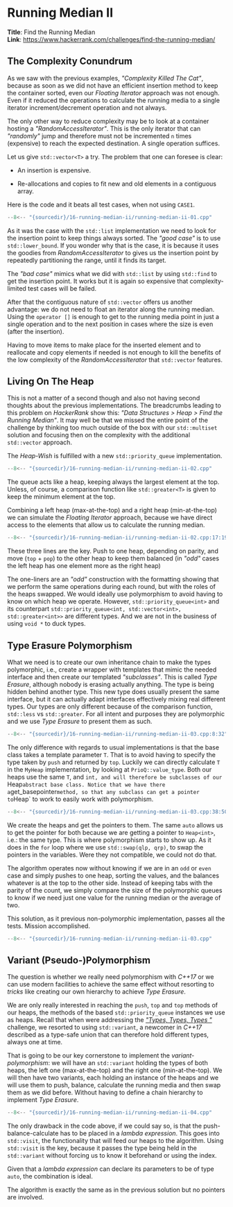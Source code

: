 # Running Median II

**Title**: Find the Running Median\
**Link**: <https://www.hackerrank.com/challenges/find-the-running-median/>

## The Complexity Conundrum

As we saw with the previous examples, *"Complexity Killed The Cat"*, because as soon as
we did not have an efficient insertion method to keep the container sorted, even our
*Floating Iterator* approach was not enough. Even if it reduced the operations to
calculate the running media to a single iterator increment/decrement operation and not
always.

The only other way to reduce complexity may be to look at a container hosting a
*"RandomAccessIterator"*. This is the only iterator that can *"randomly"* jump and
therefore must not be incremented `n` times (expensive) to reach the expected
destination. A single operation suffices.

Let us give `std::vector<T>` a try. The problem that one can foresee is clear:

  - An insertion is expensive.

  - Re-allocations and copies to fit new and old elements in a contiguous array.

Here is the code and it beats all test cases, when not using `CASE1`.

```cpp title
--8<-- "{sourcedir}/16-running-median-ii/running-median-ii-01.cpp"
```

As it was the case with the `std::list` implementation we need to look for the insertion
point to keep things always sorted. The *"good case"* is to use `std::lower_bound`. If you
wonder why that is the case, it is because it uses the goodies from
*RandomAccessIterator* to gives us the insertion point by repeatedly partitioning the
range, until it finds its target.

The *"bad case"* mimics what we did with `std::list` by using `std::find` to get the
insertion point. It works but it is again so expensive that complexity-limited test cases
will be failed.

After that the contiguous nature of `std::vector` offers us another advantage: we do not
need to float an iterator along the running median. Using the `operator []` is enough to
get to the running media point in just a single operation and to the next position in
cases where the size is even (after the insertion).

Having to move items to make place for the inserted element and to reallocate and
copy elements if needed is not enough to kill the benefits of the low complexity of the
*RandomAccessIterator* that `std::vector` features.

## Living On The Heap

This is not a matter of a second though and also not having second thoughts about the
previous implementations. The breadcrumbs leading to this problem on *HackerRank* show
this: *"Data Structures > Heap > Find the Running Median"*. It may well be that we missed
the entire point of the challenge by thinking too much outside of the box with our
`std::multiset` solution and focusing then on the complexity with the additional
`std::vector` approach.

The *Heap-Wish* is fulfilled with a new `std::priority_queue` implementation.

```cpp title
--8<-- "{sourcedir}/16-running-median-ii/running-median-ii-02.cpp"
```

The queue acts like a heap, keeping always the largest element at the top. Unless, of
course, a comparison function like `std::greater<T>` is given to keep the minimum element
at the top.

Combining a left heap (max-at-the-top) and a right heap (min-at-the-top) we can simulate
the *Floating Iterator* approach, because we have direct access to the elements that
allow us to calculate the running median.

```cpp title
--8<-- "{sourcedir}/16-running-median-ii/running-median-ii-02.cpp:17:19"
```

These three lines are the key. Push to one heap, depending on parity, and move (`top` +
`pop`) to the other heap to keep them balanced (in *"odd"* cases the left heap has one
element more as the right heap)

The one-liners are an *"odd"* construction with the formatting showing that we perform
the same operations during each round, but with the roles of the heaps swapped. We would
ideally use polymorphism to avoid having to know on which heap we operate. However,
`std::priority_queue<int>` and its counterpart
`std::priority_queue<int, std::vector<int>, std::greater<int>>` are different types. And
we are not in the business of using `void *` to duck types.

## Type Erasure Polymorphism

What we need is to create our own inheritance chain to make the types polymorphic, i.e.,
create a wrapper with templates that mimic the needed interface and then create our
templated *"subclasses"*. This is called *Type Erasure*, although nobody is erasing
actually anything. The type is being hidden behind another type. This new type does
usually present the same interface, but it can actually adapt interfaces effectively
mixing real different types. Our types are only different because of the comparison
function, `std::less` vs `std::greater`. For all intent and purposes they are polymorphic
and we use *Type Erasure* to present them as such.

```cpp title
--8<-- "{sourcedir}/16-running-median-ii/running-median-ii-03.cpp:8:32"
```

The only difference with regards to usual implementations is that the base class takes a
template parameter `T`. That is to avoid having to specify the type taken by `push` and
returned by `top`. Luckily we can directly calculate `T` in the `MyHeap` implementation,
by looking at `PrioQ::value_type`. Both our heaps use the same `T`, and `int, and will
therefore be subclasses of our `Heap<T>` abstract base class. Notice that we have there a
`get_basepointer` method, so that any subclass can get a pointer to `Heap<T>` to work to
easily work with polymorphism.

```cpp title
--8<-- "{sourcedir}/16-running-median-ii/running-median-ii-03.cpp:38:50"
```

We create the heaps and get the pointers to them. The same `auto` allows us to get the
pointer for both because we are getting a pointer to `Heap<int>`, i.e.: the same type.
This is where polymorphism starts to show up. As it does in the `for` loop where we use
`std::swap(qlp, qrp)`, to swap the pointers in the variables. Were they not compatible,
we could not do that.

The algorithm operates now without knowing if we are in an `odd` or `even` case and
simply pushes to one heap, sorting the values, and the balances whatever is at the top to
the other side. Instead of keeping tabs with the parity of the count, we simply compare
the size of the polymorphic queues to know if we need just one value for the running
median or the average of two.

This solution, as it previous non-polymorphic implementation, passes all the tests.
Mission accomplished.

```cpp title
--8<-- "{sourcedir}/16-running-median-ii/running-median-ii-03.cpp"
```

## Variant (Pseudo-)Polymorphism

The question is whether we really need polymorphism with *C++17* or we can use modern
facilities to achieve the same effect without resorting to *tricks* like creating our
own hierarchy to achieve *Type Erasure*.

We are only really interested in reaching the `push`, `top` and `top` methods of our
heaps, the methods of the based `std::priority_queue` instances we use as heaps. Recall
that when were addressing the [*"Types, Types, Types
"*](0050-types-types-types.md#060-types) challenge, we resorted to using `std::variant`,
a newcomer in *C++17* described as a type-safe union that can therefore hold different
types, always one at time.

That is going to be our key cornerstone to implement the *variant-polymorphism*: we will
have an `std::variant` holding the types of both heaps, the left one (max-at-the-top) and
the right one (min-at-the-top). We will then have two variants, each holding an instance
of the heaps and we will use them to push, balance, calculate the running media and then
swap them as we did before. Without having to define a chain hierarchy to implement *Type
Erasure*.

```cpp title
--8<-- "{sourcedir}/16-running-median-ii/running-median-ii-04.cpp"
```

The only drawback in the code above, if we could say so, is that the
push-balance-calculate has to be placed in a *lambda expression*. This goes into
`std::visit`, the functionality that will feed our heaps to the algorithm. Using
`std::visit` is the key, because it passes the type being held in the `std::variant`
without forcing us to know it beforehand or using the index.

Given that a *lambda expression* can declare its parameters to be of type `auto`, the
combination is ideal.

The algorithm is exactly the same as in the previous solution but no pointers are
involved.
